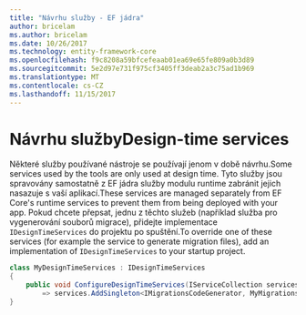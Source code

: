```yaml
---
title: "Návrhu služby - EF jádra"
author: bricelam
ms.author: bricelam
ms.date: 10/26/2017
ms.technology: entity-framework-core
ms.openlocfilehash: f9c8208a59bfcefeaab01ea69e65fe809a0b3d89
ms.sourcegitcommit: 5e2d97e731f975cf3405ff3deab2a3c75ad1b969
ms.translationtype: MT
ms.contentlocale: cs-CZ
ms.lasthandoff: 11/15/2017
---
```

<a name="design-time-services"></a><span data-ttu-id="85895-102">Návrhu služby</span><span class="sxs-lookup"><span data-stu-id="85895-102">Design-time services</span></span>
====================
<span data-ttu-id="85895-103">Některé služby používané nástroje se používají jenom v době návrhu.</span><span class="sxs-lookup"><span data-stu-id="85895-103">Some services used by the tools are only used at design time.</span></span> <span data-ttu-id="85895-104">Tyto služby jsou spravovány samostatně z EF jádra služby modulu runtime zabránit jejich nasazuje s vaší aplikací.</span><span class="sxs-lookup"><span data-stu-id="85895-104">These services are managed separately from EF Core's runtime services to prevent them from being deployed with your app.</span></span> <span data-ttu-id="85895-105">Pokud chcete přepsat, jednu z těchto služeb (například služba pro vygenerování souborů migrace), přidejte implementace `IDesignTimeServices` do projektu po spuštění.</span><span class="sxs-lookup"><span data-stu-id="85895-105">To override one of these services (for example the service to generate migration files), add an implementation of `IDesignTimeServices` to your startup project.</span></span>

``` csharp
class MyDesignTimeServices : IDesignTimeServices
{
    public void ConfigureDesignTimeServices(IServiceCollection services)
        => services.AddSingleton<IMigrationsCodeGenerator, MyMigrationsCodeGenerator>()
}
```
